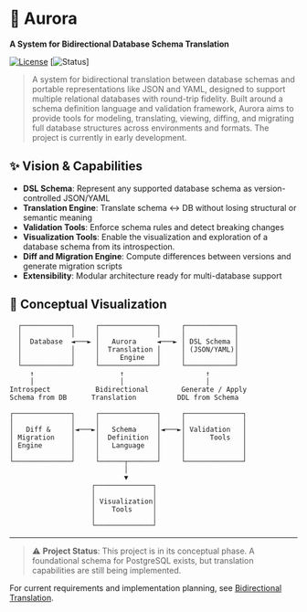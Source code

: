 # :dog: Aurora
**A System for Bidirectional Database Schema Translation**

[![License](https://img.shields.io/badge/license-Apache--2.0-blue)](LICENSE) [![Status](https://img.shields.io/badge/status-early--stage-orange)]

> A system for bidirectional translation between database schemas and portable representations like JSON and YAML, designed to support multiple relational databases with round-trip fidelity.
> Built around a schema definition language and validation framework, Aurora aims to provide tools for modeling, translating, viewing, diffing, and migrating full database structures across environments and formats. The project is currently in early development.

## ✨ Vision & Capabilities

- **DSL Schema**: Represent any supported database schema as version-controlled JSON/YAML
- **Translation Engine**: Translate schema ↔ DB without losing structural or semantic meaning
- **Validation Tools**: Enforce schema rules and detect breaking changes
- **Visualization Tools**: Enable the visualization and exploration of a database schema from its introspection.
- **Diff and Migration Engine**: Compute differences between versions and generate migration scripts
- **Extensibility**: Modular architecture ready for multi-database support



## 🧠 Conceptual Visualization


```
  ┌────────────┐     ┌──────────────┐     ┌────────────┐
  │            │     │              │     │            │
  │  Database  ◄───► │   Aurora     ◄───► │ DSL Schema │
  │            │     │  Translation │     │ (JSON/YAML)│
  │            │     │     Engine   │     │            │
  └────────────┘     └──────────────┘     └────────────┘
     ↑                     ↑                    ↑
     │                     │                    │
Introspect           Bidirectional        Generate / Apply
Schema from DB      Translation          DDL from Schema

┌──────────────┐     ┌──────────────┐     ┌──────────────┐
│              │     │              │     │              │
│   Diff &     │◄───►│   Schema     │◄───►│ Validation   │
│ Migration    │     │  Definition  │     │      Tools   │
│ Engine       │     │   Language   │     │              │
│              │     │              │     │              │
└──────────────┘     └──────┬───────┘     └──────────────┘
                            │
                            ▼
                    ┌──────────────┐
                    │              │
                    │ Visualization│
                    │    Tools     │
                    │              │
                    └──────────────┘
```


___


> ⚠️ **Project Status**: This project is in its conceptual phase. A foundational schema for PostgreSQL exists, but translation capabilities are still being implemented.

For current requirements and implementation planning, see [Bidirectional Translation](./docs/BIDIRECTIONAL_TRANSLATION.md).

